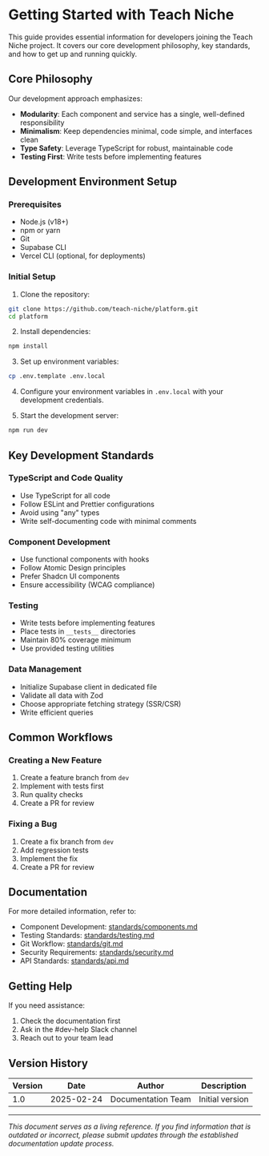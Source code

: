 # Getting Started with Teach Niche

This guide provides essential information for developers joining the Teach Niche project. It covers our core development philosophy, key standards, and how to get up and running quickly.

## Core Philosophy

Our development approach emphasizes:
- **Modularity**: Each component and service has a single, well-defined responsibility
- **Minimalism**: Keep dependencies minimal, code simple, and interfaces clean
- **Type Safety**: Leverage TypeScript for robust, maintainable code
- **Testing First**: Write tests before implementing features

## Development Environment Setup

### Prerequisites
- Node.js (v18+)
- npm or yarn
- Git
- Supabase CLI
- Vercel CLI (optional, for deployments)

### Initial Setup

1. Clone the repository:
```bash
git clone https://github.com/teach-niche/platform.git
cd platform
```

2. Install dependencies:
```bash
npm install
```

3. Set up environment variables:
```bash
cp .env.template .env.local
```

4. Configure your environment variables in `.env.local` with your development credentials.

5. Start the development server:
```bash
npm run dev
```

## Key Development Standards

### TypeScript and Code Quality
- Use TypeScript for all code
- Follow ESLint and Prettier configurations
- Avoid using "any" types
- Write self-documenting code with minimal comments

### Component Development
- Use functional components with hooks
- Follow Atomic Design principles
- Prefer Shadcn UI components
- Ensure accessibility (WCAG compliance)

### Testing
- Write tests before implementing features
- Place tests in `__tests__` directories
- Maintain 80% coverage minimum
- Use provided testing utilities

### Data Management
- Initialize Supabase client in dedicated file
- Validate all data with Zod
- Choose appropriate fetching strategy (SSR/CSR)
- Write efficient queries

## Common Workflows

### Creating a New Feature
1. Create a feature branch from `dev`
2. Implement with tests first
3. Run quality checks
4. Create a PR for review

### Fixing a Bug
1. Create a fix branch from `dev`
2. Add regression tests
3. Implement the fix
4. Create a PR for review

## Documentation

For more detailed information, refer to:

- Component Development: [standards/components.md](../standards/components.md)
- Testing Standards: [standards/testing.md](../standards/testing.md)
- Git Workflow: [standards/git.md](../standards/git.md)
- Security Requirements: [standards/security.md](../standards/security.md)
- API Standards: [standards/api.md](../standards/api.md)

## Getting Help

If you need assistance:
1. Check the documentation first
2. Ask in the #dev-help Slack channel
3. Reach out to your team lead

## Version History

| Version | Date | Author | Description |
|---------|------|--------|-------------|
| 1.0 | 2025-02-24 | Documentation Team | Initial version |

---

*This document serves as a living reference. If you find information that is outdated or incorrect, please submit updates through the established documentation update process.*
